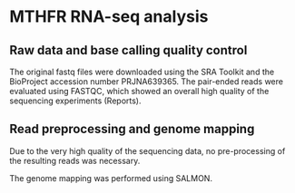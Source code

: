 # MTHFR RNA-seq analysis

## Raw data and base calling quality control

The original fastq files were downloaded using the SRA Toolkit and the BioProject accession number PRJNA639365. The pair-ended reads were evaluated using FASTQC, which showed an overall high quality of the sequencing experiments (Reports).

## Read preprocessing and genome mapping

Due to the very high quality of the sequencing data, no pre-processing of the resulting reads was necessary. 

The genome mapping was performed using SALMON.
